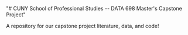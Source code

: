 "# CUNY School of Professional Studies -- DATA 698 Master's Capstone Project" 

A repository for our capstone project literature, data, and code! 
